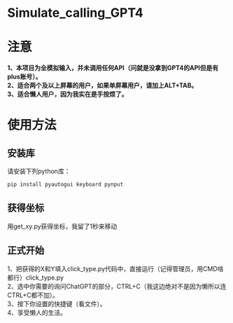 # Simulate_calling_GPT4
# 注意
**1、本项目为全模拟输入，并未调用任何API（问就是没拿到GPT4的API但是有plus账号）。<br>
2、适合两个及以上屏幕的用户，如果单屏幕用户，请加上ALT+TAB。<br>
3、适合懒人用户，因为我实在是手按烦了。**
# 使用方法
## 安装库
请安装下列python库：

```python
pip install pyautogui keyboard pynput
```
## 获得坐标
用get_xy.py获得坐标，我留了1秒来移动
## 正式开始
1、把获得的X和Y填入click_type.py代码中，直接运行（记得管理员，用CMD啥都行）click_type.py<br>
2、选中你需要的询问ChatGPT的部分，CTRL+C（我这边绝对不是因为懒所以连CTRL+C都不加）。<br>
3、按下你设置的快捷键（看文件）。<br>
4、享受懒人的生活。<br>
